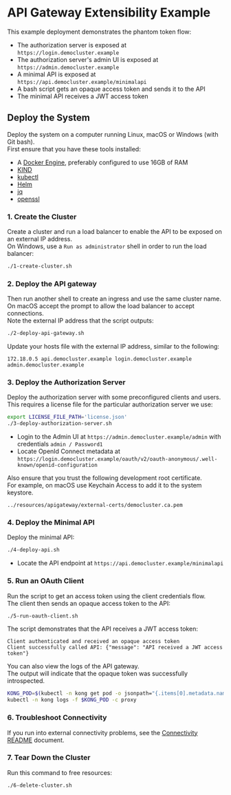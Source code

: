 # API Gateway Extensibility Example

This example deployment demonstrates the phantom token flow:

- The authorization server is exposed at `https://login.democluster.example`
- The authorization server's admin UI is exposed at `https://admin.democluster.example`
- A minimal API is exposed at `https://api.democluster.example/minimalapi`
- A bash script gets an opaque access token and sends it to the API
- The minimal API receives a JWT access token

## Deploy the System

Deploy the system on a computer running Linux, macOS or Windows (with Git bash).\
First ensure that you have these tools installed:

- A [Docker Engine](https://docs.docker.com/engine/install), preferably configured to use 16GB of RAM
- [KIND](https://kind.sigs.k8s.io/docs/user/quick-start/#installation)
- [kubectl](https://kubernetes.io/docs/tasks/tools)
- [Helm](https://helm.sh/docs/intro/install)
- [jq](https://jqlang.github.io/jq/download)
- [openssl](https://www.openssl.org/)

### 1. Create the Cluster

Create a cluster and run a load balancer to enable the API to be exposed on an external IP address.\
On Windows, use a `Run as administrator` shell in order to run the load balancer:

```bash
./1-create-cluster.sh
```

### 2. Deploy the API gateway

Then run another shell to create an ingress and use the same cluster name.\
On macOS accept the prompt to allow the load balancer to accept connections.\
Note the external IP address that the script outputs:

```bash
./2-deploy-api-gateway.sh
```

Update your hosts file with the external IP address, similar to the following:

```text
172.18.0.5 api.democluster.example login.democluster.example admin.democluster.example
```

### 3. Deploy the Authorization Server

Deploy the authorization server with some preconfigured clients and users.\
This requires a license file for the particular authorization server we use:

```bash
export LICENSE_FILE_PATH='license.json'
./3-deploy-authorization-server.sh
```

- Login to the Admin UI at `https://admin.democluster.example/admin` with credentials `admin / Password1`
- Locate OpenId Connect metadata at `https://login.democluster.example/oauth/v2/oauth-anonymous/.well-known/openid-configuration`

Also ensure that you trust the following development root certificate.\
For example, on macOS use Keychain Access to add it to the system keystore.

```text
../resources/apigateway/external-certs/democluster.ca.pem
```

### 4. Deploy the Minimal API

Deploy the minimal API:

```bash
./4-deploy-api.sh
```

- Locate the API endpoint at `https://api.democluster.example/minimalapi`

### 5. Run an OAuth Client

Run the script to get an access token using the client credentials flow.\
The client then sends an opaque access token to the API:

```bash
./5-run-oauth-client.sh
```

The script demonstrates that the API receives a JWT access token:

```text
Client authenticated and received an opaque access token
Client successfully called API: {"message": "API received a JWT access token"}
```

You can also view the logs of the API gateway.\
The output will indicate that the opaque token was successfully introspected.

```bash
KONG_POD=$(kubectl -n kong get pod -o jsonpath="{.items[0].metadata.name}")
kubectl -n kong logs -f $KONG_POD -c proxy
```

### 6. Troubleshoot Connectivity

If you run into external connectivity problems, see the [Connectivity README](../resources/loadbalancer/README.md) document.

### 7. Tear Down the Cluster

Run this command to free resources:

```bash
./6-delete-cluster.sh
```
